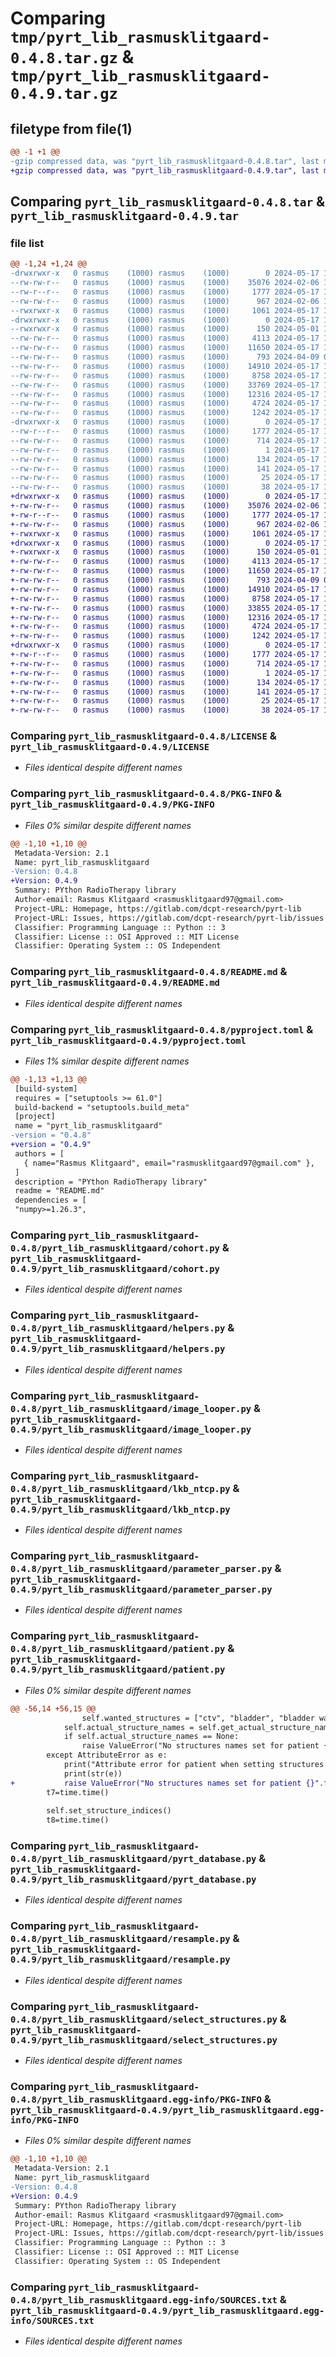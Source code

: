 # Comparing `tmp/pyrt_lib_rasmusklitgaard-0.4.8.tar.gz` & `tmp/pyrt_lib_rasmusklitgaard-0.4.9.tar.gz`

## filetype from file(1)

```diff
@@ -1 +1 @@
-gzip compressed data, was "pyrt_lib_rasmusklitgaard-0.4.8.tar", last modified: Fri May 17 11:34:12 2024, max compression
+gzip compressed data, was "pyrt_lib_rasmusklitgaard-0.4.9.tar", last modified: Fri May 17 11:52:02 2024, max compression
```

## Comparing `pyrt_lib_rasmusklitgaard-0.4.8.tar` & `pyrt_lib_rasmusklitgaard-0.4.9.tar`

### file list

```diff
@@ -1,24 +1,24 @@
-drwxrwxr-x   0 rasmus    (1000) rasmus    (1000)        0 2024-05-17 11:34:12.114088 pyrt_lib_rasmusklitgaard-0.4.8/
--rw-rw-r--   0 rasmus    (1000) rasmus    (1000)    35076 2024-02-06 14:03:05.000000 pyrt_lib_rasmusklitgaard-0.4.8/LICENSE
--rw-r--r--   0 rasmus    (1000) rasmus    (1000)     1777 2024-05-17 11:34:12.114088 pyrt_lib_rasmusklitgaard-0.4.8/PKG-INFO
--rw-rw-r--   0 rasmus    (1000) rasmus    (1000)      967 2024-02-06 14:03:05.000000 pyrt_lib_rasmusklitgaard-0.4.8/README.md
--rwxrwxr-x   0 rasmus    (1000) rasmus    (1000)     1061 2024-05-17 11:34:04.000000 pyrt_lib_rasmusklitgaard-0.4.8/pyproject.toml
-drwxrwxr-x   0 rasmus    (1000) rasmus    (1000)        0 2024-05-17 11:34:12.110088 pyrt_lib_rasmusklitgaard-0.4.8/pyrt_lib_rasmusklitgaard/
--rwxrwxr-x   0 rasmus    (1000) rasmus    (1000)      150 2024-05-01 13:21:00.000000 pyrt_lib_rasmusklitgaard-0.4.8/pyrt_lib_rasmusklitgaard/__init__.py
--rw-rw-r--   0 rasmus    (1000) rasmus    (1000)     4113 2024-05-17 11:34:07.000000 pyrt_lib_rasmusklitgaard-0.4.8/pyrt_lib_rasmusklitgaard/cohort.py
--rw-rw-r--   0 rasmus    (1000) rasmus    (1000)    11650 2024-05-17 11:34:07.000000 pyrt_lib_rasmusklitgaard-0.4.8/pyrt_lib_rasmusklitgaard/helpers.py
--rw-rw-r--   0 rasmus    (1000) rasmus    (1000)      793 2024-04-09 08:44:14.000000 pyrt_lib_rasmusklitgaard-0.4.8/pyrt_lib_rasmusklitgaard/image_looper.py
--rw-rw-r--   0 rasmus    (1000) rasmus    (1000)    14910 2024-05-17 11:34:07.000000 pyrt_lib_rasmusklitgaard-0.4.8/pyrt_lib_rasmusklitgaard/lkb_ntcp.py
--rw-rw-r--   0 rasmus    (1000) rasmus    (1000)     8758 2024-05-17 11:34:07.000000 pyrt_lib_rasmusklitgaard-0.4.8/pyrt_lib_rasmusklitgaard/parameter_parser.py
--rw-rw-r--   0 rasmus    (1000) rasmus    (1000)    33769 2024-05-17 11:34:07.000000 pyrt_lib_rasmusklitgaard-0.4.8/pyrt_lib_rasmusklitgaard/patient.py
--rw-rw-r--   0 rasmus    (1000) rasmus    (1000)    12316 2024-05-17 11:34:07.000000 pyrt_lib_rasmusklitgaard-0.4.8/pyrt_lib_rasmusklitgaard/pyrt_database.py
--rw-rw-r--   0 rasmus    (1000) rasmus    (1000)     4724 2024-05-17 11:34:07.000000 pyrt_lib_rasmusklitgaard-0.4.8/pyrt_lib_rasmusklitgaard/resample.py
--rw-rw-r--   0 rasmus    (1000) rasmus    (1000)     1242 2024-05-17 11:34:07.000000 pyrt_lib_rasmusklitgaard-0.4.8/pyrt_lib_rasmusklitgaard/select_structures.py
-drwxrwxr-x   0 rasmus    (1000) rasmus    (1000)        0 2024-05-17 11:34:12.114088 pyrt_lib_rasmusklitgaard-0.4.8/pyrt_lib_rasmusklitgaard.egg-info/
--rw-r--r--   0 rasmus    (1000) rasmus    (1000)     1777 2024-05-17 11:34:12.000000 pyrt_lib_rasmusklitgaard-0.4.8/pyrt_lib_rasmusklitgaard.egg-info/PKG-INFO
--rw-rw-r--   0 rasmus    (1000) rasmus    (1000)      714 2024-05-17 11:34:12.000000 pyrt_lib_rasmusklitgaard-0.4.8/pyrt_lib_rasmusklitgaard.egg-info/SOURCES.txt
--rw-rw-r--   0 rasmus    (1000) rasmus    (1000)        1 2024-05-17 11:34:12.000000 pyrt_lib_rasmusklitgaard-0.4.8/pyrt_lib_rasmusklitgaard.egg-info/dependency_links.txt
--rw-rw-r--   0 rasmus    (1000) rasmus    (1000)      134 2024-05-17 11:34:12.000000 pyrt_lib_rasmusklitgaard-0.4.8/pyrt_lib_rasmusklitgaard.egg-info/entry_points.txt
--rw-rw-r--   0 rasmus    (1000) rasmus    (1000)      141 2024-05-17 11:34:12.000000 pyrt_lib_rasmusklitgaard-0.4.8/pyrt_lib_rasmusklitgaard.egg-info/requires.txt
--rw-rw-r--   0 rasmus    (1000) rasmus    (1000)       25 2024-05-17 11:34:12.000000 pyrt_lib_rasmusklitgaard-0.4.8/pyrt_lib_rasmusklitgaard.egg-info/top_level.txt
--rw-rw-r--   0 rasmus    (1000) rasmus    (1000)       38 2024-05-17 11:34:12.114088 pyrt_lib_rasmusklitgaard-0.4.8/setup.cfg
+drwxrwxr-x   0 rasmus    (1000) rasmus    (1000)        0 2024-05-17 11:52:02.171676 pyrt_lib_rasmusklitgaard-0.4.9/
+-rw-rw-r--   0 rasmus    (1000) rasmus    (1000)    35076 2024-02-06 14:03:05.000000 pyrt_lib_rasmusklitgaard-0.4.9/LICENSE
+-rw-r--r--   0 rasmus    (1000) rasmus    (1000)     1777 2024-05-17 11:52:02.171676 pyrt_lib_rasmusklitgaard-0.4.9/PKG-INFO
+-rw-rw-r--   0 rasmus    (1000) rasmus    (1000)      967 2024-02-06 14:03:05.000000 pyrt_lib_rasmusklitgaard-0.4.9/README.md
+-rwxrwxr-x   0 rasmus    (1000) rasmus    (1000)     1061 2024-05-17 11:51:55.000000 pyrt_lib_rasmusklitgaard-0.4.9/pyproject.toml
+drwxrwxr-x   0 rasmus    (1000) rasmus    (1000)        0 2024-05-17 11:52:02.167676 pyrt_lib_rasmusklitgaard-0.4.9/pyrt_lib_rasmusklitgaard/
+-rwxrwxr-x   0 rasmus    (1000) rasmus    (1000)      150 2024-05-01 13:21:00.000000 pyrt_lib_rasmusklitgaard-0.4.9/pyrt_lib_rasmusklitgaard/__init__.py
+-rw-rw-r--   0 rasmus    (1000) rasmus    (1000)     4113 2024-05-17 11:51:59.000000 pyrt_lib_rasmusklitgaard-0.4.9/pyrt_lib_rasmusklitgaard/cohort.py
+-rw-rw-r--   0 rasmus    (1000) rasmus    (1000)    11650 2024-05-17 11:51:59.000000 pyrt_lib_rasmusklitgaard-0.4.9/pyrt_lib_rasmusklitgaard/helpers.py
+-rw-rw-r--   0 rasmus    (1000) rasmus    (1000)      793 2024-04-09 08:44:14.000000 pyrt_lib_rasmusklitgaard-0.4.9/pyrt_lib_rasmusklitgaard/image_looper.py
+-rw-rw-r--   0 rasmus    (1000) rasmus    (1000)    14910 2024-05-17 11:51:59.000000 pyrt_lib_rasmusklitgaard-0.4.9/pyrt_lib_rasmusklitgaard/lkb_ntcp.py
+-rw-rw-r--   0 rasmus    (1000) rasmus    (1000)     8758 2024-05-17 11:51:59.000000 pyrt_lib_rasmusklitgaard-0.4.9/pyrt_lib_rasmusklitgaard/parameter_parser.py
+-rw-rw-r--   0 rasmus    (1000) rasmus    (1000)    33855 2024-05-17 11:51:59.000000 pyrt_lib_rasmusklitgaard-0.4.9/pyrt_lib_rasmusklitgaard/patient.py
+-rw-rw-r--   0 rasmus    (1000) rasmus    (1000)    12316 2024-05-17 11:51:59.000000 pyrt_lib_rasmusklitgaard-0.4.9/pyrt_lib_rasmusklitgaard/pyrt_database.py
+-rw-rw-r--   0 rasmus    (1000) rasmus    (1000)     4724 2024-05-17 11:51:59.000000 pyrt_lib_rasmusklitgaard-0.4.9/pyrt_lib_rasmusklitgaard/resample.py
+-rw-rw-r--   0 rasmus    (1000) rasmus    (1000)     1242 2024-05-17 11:51:59.000000 pyrt_lib_rasmusklitgaard-0.4.9/pyrt_lib_rasmusklitgaard/select_structures.py
+drwxrwxr-x   0 rasmus    (1000) rasmus    (1000)        0 2024-05-17 11:52:02.171676 pyrt_lib_rasmusklitgaard-0.4.9/pyrt_lib_rasmusklitgaard.egg-info/
+-rw-r--r--   0 rasmus    (1000) rasmus    (1000)     1777 2024-05-17 11:52:02.000000 pyrt_lib_rasmusklitgaard-0.4.9/pyrt_lib_rasmusklitgaard.egg-info/PKG-INFO
+-rw-rw-r--   0 rasmus    (1000) rasmus    (1000)      714 2024-05-17 11:52:02.000000 pyrt_lib_rasmusklitgaard-0.4.9/pyrt_lib_rasmusklitgaard.egg-info/SOURCES.txt
+-rw-rw-r--   0 rasmus    (1000) rasmus    (1000)        1 2024-05-17 11:52:02.000000 pyrt_lib_rasmusklitgaard-0.4.9/pyrt_lib_rasmusklitgaard.egg-info/dependency_links.txt
+-rw-rw-r--   0 rasmus    (1000) rasmus    (1000)      134 2024-05-17 11:52:02.000000 pyrt_lib_rasmusklitgaard-0.4.9/pyrt_lib_rasmusklitgaard.egg-info/entry_points.txt
+-rw-rw-r--   0 rasmus    (1000) rasmus    (1000)      141 2024-05-17 11:52:02.000000 pyrt_lib_rasmusklitgaard-0.4.9/pyrt_lib_rasmusklitgaard.egg-info/requires.txt
+-rw-rw-r--   0 rasmus    (1000) rasmus    (1000)       25 2024-05-17 11:52:02.000000 pyrt_lib_rasmusklitgaard-0.4.9/pyrt_lib_rasmusklitgaard.egg-info/top_level.txt
+-rw-rw-r--   0 rasmus    (1000) rasmus    (1000)       38 2024-05-17 11:52:02.171676 pyrt_lib_rasmusklitgaard-0.4.9/setup.cfg
```

### Comparing `pyrt_lib_rasmusklitgaard-0.4.8/LICENSE` & `pyrt_lib_rasmusklitgaard-0.4.9/LICENSE`

 * *Files identical despite different names*

### Comparing `pyrt_lib_rasmusklitgaard-0.4.8/PKG-INFO` & `pyrt_lib_rasmusklitgaard-0.4.9/PKG-INFO`

 * *Files 0% similar despite different names*

```diff
@@ -1,10 +1,10 @@
 Metadata-Version: 2.1
 Name: pyrt_lib_rasmusklitgaard
-Version: 0.4.8
+Version: 0.4.9
 Summary: PYthon RadioTherapy library
 Author-email: Rasmus Klitgaard <rasmusklitgaard97@gmail.com>
 Project-URL: Homepage, https://gitlab.com/dcpt-research/pyrt-lib
 Project-URL: Issues, https://gitlab.com/dcpt-research/pyrt-lib/issues
 Classifier: Programming Language :: Python :: 3
 Classifier: License :: OSI Approved :: MIT License
 Classifier: Operating System :: OS Independent
```

### Comparing `pyrt_lib_rasmusklitgaard-0.4.8/README.md` & `pyrt_lib_rasmusklitgaard-0.4.9/README.md`

 * *Files identical despite different names*

### Comparing `pyrt_lib_rasmusklitgaard-0.4.8/pyproject.toml` & `pyrt_lib_rasmusklitgaard-0.4.9/pyproject.toml`

 * *Files 1% similar despite different names*

```diff
@@ -1,13 +1,13 @@
 [build-system]
 requires = ["setuptools >= 61.0"]
 build-backend = "setuptools.build_meta"
 [project]
 name = "pyrt_lib_rasmusklitgaard"
-version = "0.4.8"
+version = "0.4.9"
 authors = [
   { name="Rasmus Klitgaard", email="rasmusklitgaard97@gmail.com" },
 ]
 description = "PYthon RadioTherapy library"
 readme = "README.md"
 dependencies = [
 "numpy>=1.26.3",
```

### Comparing `pyrt_lib_rasmusklitgaard-0.4.8/pyrt_lib_rasmusklitgaard/cohort.py` & `pyrt_lib_rasmusklitgaard-0.4.9/pyrt_lib_rasmusklitgaard/cohort.py`

 * *Files identical despite different names*

### Comparing `pyrt_lib_rasmusklitgaard-0.4.8/pyrt_lib_rasmusklitgaard/helpers.py` & `pyrt_lib_rasmusklitgaard-0.4.9/pyrt_lib_rasmusklitgaard/helpers.py`

 * *Files identical despite different names*

### Comparing `pyrt_lib_rasmusklitgaard-0.4.8/pyrt_lib_rasmusklitgaard/image_looper.py` & `pyrt_lib_rasmusklitgaard-0.4.9/pyrt_lib_rasmusklitgaard/image_looper.py`

 * *Files identical despite different names*

### Comparing `pyrt_lib_rasmusklitgaard-0.4.8/pyrt_lib_rasmusklitgaard/lkb_ntcp.py` & `pyrt_lib_rasmusklitgaard-0.4.9/pyrt_lib_rasmusklitgaard/lkb_ntcp.py`

 * *Files identical despite different names*

### Comparing `pyrt_lib_rasmusklitgaard-0.4.8/pyrt_lib_rasmusklitgaard/parameter_parser.py` & `pyrt_lib_rasmusklitgaard-0.4.9/pyrt_lib_rasmusklitgaard/parameter_parser.py`

 * *Files identical despite different names*

### Comparing `pyrt_lib_rasmusklitgaard-0.4.8/pyrt_lib_rasmusklitgaard/patient.py` & `pyrt_lib_rasmusklitgaard-0.4.9/pyrt_lib_rasmusklitgaard/patient.py`

 * *Files 0% similar despite different names*

```diff
@@ -56,14 +56,15 @@
 				self.wanted_structures = ["ctv", "bladder", "bladder wall", "rectum", "rectal wall", "Bladder Wall", "Rectal Wall", "Rectum", "Bladder", "CTV", "Rectal_Wall", "Bladder_Wall"]
 			self.actual_structure_names = self.get_actual_structure_names(self.wanted_structures , *args, **kwargs)
 			if self.actual_structure_names == None:
 				raise ValueError("No structures names set for patient {}".format(self.patient_id))
 		except AttributeError as e:
 			print("Attribute error for patient when setting structures: {}".format(self.patient_id))
 			print(str(e))
+			raise ValueError("No structures names set for patient {}".format(self.patient_id))
 		t7=time.time()
 
 		self.set_structure_indices()
 		t8=time.time()
```

### Comparing `pyrt_lib_rasmusklitgaard-0.4.8/pyrt_lib_rasmusklitgaard/pyrt_database.py` & `pyrt_lib_rasmusklitgaard-0.4.9/pyrt_lib_rasmusklitgaard/pyrt_database.py`

 * *Files identical despite different names*

### Comparing `pyrt_lib_rasmusklitgaard-0.4.8/pyrt_lib_rasmusklitgaard/resample.py` & `pyrt_lib_rasmusklitgaard-0.4.9/pyrt_lib_rasmusklitgaard/resample.py`

 * *Files identical despite different names*

### Comparing `pyrt_lib_rasmusklitgaard-0.4.8/pyrt_lib_rasmusklitgaard/select_structures.py` & `pyrt_lib_rasmusklitgaard-0.4.9/pyrt_lib_rasmusklitgaard/select_structures.py`

 * *Files identical despite different names*

### Comparing `pyrt_lib_rasmusklitgaard-0.4.8/pyrt_lib_rasmusklitgaard.egg-info/PKG-INFO` & `pyrt_lib_rasmusklitgaard-0.4.9/pyrt_lib_rasmusklitgaard.egg-info/PKG-INFO`

 * *Files 0% similar despite different names*

```diff
@@ -1,10 +1,10 @@
 Metadata-Version: 2.1
 Name: pyrt_lib_rasmusklitgaard
-Version: 0.4.8
+Version: 0.4.9
 Summary: PYthon RadioTherapy library
 Author-email: Rasmus Klitgaard <rasmusklitgaard97@gmail.com>
 Project-URL: Homepage, https://gitlab.com/dcpt-research/pyrt-lib
 Project-URL: Issues, https://gitlab.com/dcpt-research/pyrt-lib/issues
 Classifier: Programming Language :: Python :: 3
 Classifier: License :: OSI Approved :: MIT License
 Classifier: Operating System :: OS Independent
```

### Comparing `pyrt_lib_rasmusklitgaard-0.4.8/pyrt_lib_rasmusklitgaard.egg-info/SOURCES.txt` & `pyrt_lib_rasmusklitgaard-0.4.9/pyrt_lib_rasmusklitgaard.egg-info/SOURCES.txt`

 * *Files identical despite different names*

